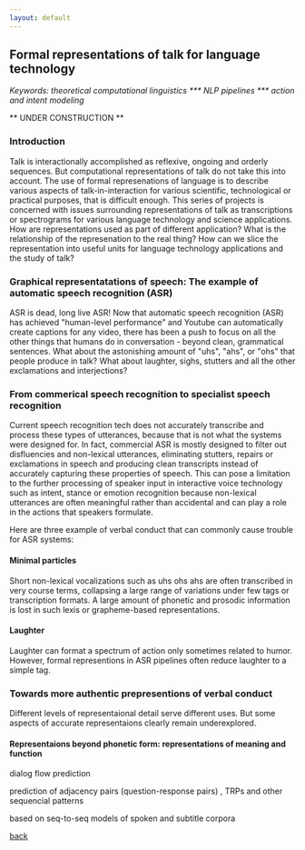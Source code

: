 ```yaml
---
layout: default
---
```


## Formal representations of talk for language technology

 <i> Keywords: theoretical computational linguistics *** NLP pipelines *** action and intent modeling </i>

** UNDER CONSTRUCTION **

### Introduction

Talk is interactionally accomplished as reflexive, ongoing and orderly sequences. But computational representations of talk do not take this into account. The use of formal represenations of language is to describe various aspects of talk-in-interaction for various scientific, technological or practical purposes, that is difficult enough. This series of projects is concerned with issues surrounding representations of talk as transcriptions or spectrograms for various language technology and science applications. How are representations used as part of different application? What is the relationship of the represenation to the real thing? How can we slice the representation into useful units for language technology applications and the study of talk?

### Graphical representatations of speech: The example of automatic speech recognition (ASR)

ASR is dead, long live ASR! Now that automatic speech recognition (ASR) has achieved "human-level performance" and Youtube can automatically create captions for any video, there has been a push to focus on all the other things that humans do in conversation - beyond clean, grammatical sentences. What about the astonishing amount of "uhs", "ahs", or "ohs" that people produce in talk? What about laughter, sighs, stutters and all the other exclamations and interjections?

### From commerical speech recognition to specialist speech recognition

Current speech recognition tech does not accurately transcribe and process these types of utterances, because that is not what the systems were designed for. In fact, commercial ASR is mostly designed to filter out disfluencies and non-lexical utterances, eliminating stutters, repairs or exclamations in speech and producing clean transcripts instead of accurately capturing these properties of speech. This can pose a limitation to the further processing of speaker input in interactive voice technology such as intent, stance or emotion recognition because non-lexical utterances are often meaningful rather than accidental and can play a role in the actions that speakers formulate.

Here are three example of verbal conduct that can commonly cause trouble for ASR systems:

#### Minimal particles

Short non-lexical vocalizations such as uhs ohs ahs are often transcribed in very course terms, collapsing a large range of variations under few tags or transcription formats. A large amount of phonetic and prosodic information is lost in such lexis or grapheme-based representations.

#### Laughter

Laughter can format a spectrum of action only sometimes related to humor. However, formal representions in ASR pipelines often reduce laughter to a simple tag.

### Towards more authentic prepresentions of verbal conduct

Different levels of representaional detail serve different uses. But some aspects of accurate representaions clearly remain underexplored.


#### Representaions beyond phonetic form: representations of meaning and function

 dialog flow prediction

prediction of adjacency pairs (question-response pairs) , TRPs and other sequencial patterns 

based on seq-to-seq models of spoken and subtitle corpora 


[back](./)

